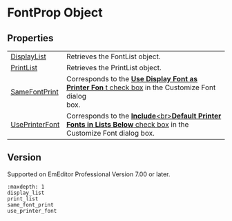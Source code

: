 # FontProp Object

## Properties

|     |     |
| --- | --- |
| [DisplayList](display_list) | Retrieves the FontList object. |
| [PrintList](print_list) | Retrieves the PrintList object. |
| [SameFontPrint](same_font_print) | Corresponds to the [**Use Display Font as Printer Fon** t check box](../../dlg/properties/font/index) in the Customize Font dialog <br> box. |
| [UsePrinterFont](use_printer_font) | Corresponds to the [**Include**\<br>**Default Printer Fonts in Lists Below** check box](../../dlg/properties/font/index) in the Customize Font dialog box. |

## Version

Supported on EmEditor Professional Version 7.00 or later.

```{toctree}
:maxdepth: 1
display_list
print_list
same_font_print
use_printer_font
```

